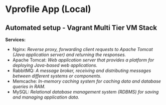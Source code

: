 # Vprofile App (Local)

## Automated setup - Vagrant Multi Tier VM Stack 

**Services:**
- Nginx: *Reverse proxy, forwarding client requests to Apache Tomcat (Java application server)
and returning the responses.*
- Apache Tomcat: *Web application server that provides a platform for deploying Java-based web applications.*
- RabbitMQ: *A message broker, receiving and distributing messages between different systems or components.*
- Memcache: *In-memory caching system for caching data and database queries in RAM.*
- MySQL: *Relational database management system (RDBMS) for saving and managing application data.*

